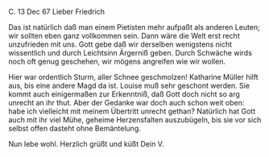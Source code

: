  C. 13 Dec 67
Lieber Friedrich

Das ist natürlich daß man einem Pietisten mehr aufpaßt als anderen Leuten; wir sollten eben ganz vollkommen sein. Dann wäre die Welt erst recht unzufrieden mit uns. Gott gebe daß wir derselben wenigstens nicht wissentlich und durch Leichtsinn Ärgerniß geben. Durch Schwäche wirds noch oft genug geschehen, wir mögens angreifen wie wir wollen.

Hier war ordentlich Sturm, aller Schnee geschmolzen! Katharine Müller hilft aus, bis eine andere Magd da ist. Louise muß sehr geschont werden. Sie kommt auch einigermaßen zur Erkenntniß, daß Gott doch nicht so arg unrecht an ihr thut. Aber der Gedanke war doch auch schon weit oben: habe ich vielleicht mit meinem Übertritt unrecht gethan? Natürlich hat Gott auch mit ihr viel Mühe, geheime Herzensfalten auszubügeln, bis sie vor sich selbst offen dasteht ohne Bemäntelung.

Nun lebe wohl. Herzlich grüßt und küßt Dein
 V.
